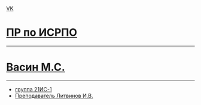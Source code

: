 <p align ="center"><a href="https://vk.com/id592849426" target="_blank"><img scr="https://www.meme-arsenal.com/memes/a8bd76b8c73b4689d9ec5acbbfb5326d.jpg"><src = width = "400"></a></p>

<p><a href="https://vk.com/id592849426">VK</p>

# ПР по ИСРПО
-----
# Васин М.С.
-----
* группа 21ИС-1
* Преподаватель Литвинов И.В.
